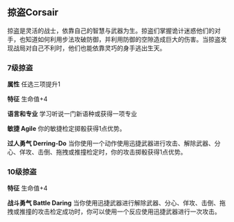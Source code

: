 ## 掠盗Corsair

掠盗是灵活的战士，依靠自己的智慧与武器为生。掠盗们掌握诡计迷惑他们的对手，也知道如何利用步法攻破防御，并利用防御的空隙造成巨大的伤害。当掠盗发现战局对自己不利时，他们也能依靠灵巧的身手逃出生天。

### 7级掠盗

**属性** 任选三项提升1

**特征** 生命值+4

**语言和专业** 学习听说一门新语种或获得一项专业

**敏捷 Agile** 你的敏捷检定掷骰获得1点优势。

**过人勇气 Derring-Do**
当你使用一个动作使用迅捷武器进行攻击、解除武器、分心、佯攻、击倒、拖拽或推撞检定时，你的攻击掷骰获得1点优势。

### 10级掠盗

**特征** 生命值+4

**战斗勇气 Battle Daring**
当你使用迅捷武器进行解除武器、分心、佯攻、击倒、拖拽或推撞的攻击检定成功时，你可以使用一个反应使用迅捷武器进行一次攻击。
